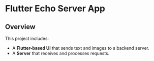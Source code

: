 # Flutter Echo Server App  

##  Overview  
This project includes:  
- A **Flutter-based UI** that sends text and images to a backend server.  
- A **Server** that receives and processes requests.  
